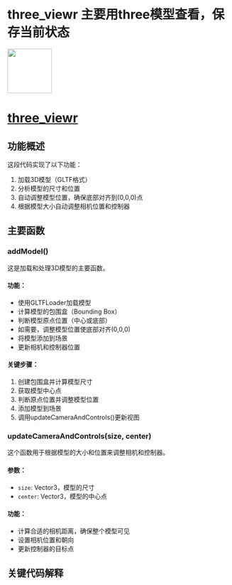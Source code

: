 # three_viewr 主要用three模型查看，保存当前状态
  <a href="#">
    <img src="#" height="100">
  </a>
  <h1><a href="#">three_viewr</a></h1>

## 功能概述

这段代码实现了以下功能：
1. 加载3D模型（GLTF格式）
2. 分析模型的尺寸和位置
3. 自动调整模型位置，确保底部对齐到(0,0,0)点
4. 根据模型大小自动调整相机位置和控制器

## 主要函数

### addModel()

这是加载和处理3D模型的主要函数。

#### 功能：
- 使用GLTFLoader加载模型
- 计算模型的包围盒（Bounding Box）
- 判断模型原点位置（中心或底部）
- 如需要，调整模型位置使底部对齐(0,0,0)
- 将模型添加到场景
- 更新相机和控制器位置

#### 关键步骤：
1. 创建包围盒并计算模型尺寸
2. 获取模型中心点
3. 判断原点位置并调整模型位置
4. 添加模型到场景
5. 调用updateCameraAndControls()更新视图

### updateCameraAndControls(size, center)

这个函数用于根据模型的大小和位置来调整相机和控制器。

#### 参数：
- `size`: Vector3，模型的尺寸
- `center`: Vector3，模型的中心点

#### 功能：
- 计算合适的相机距离，确保整个模型可见
- 设置相机位置和朝向
- 更新控制器的目标点

## 关键代码解释
